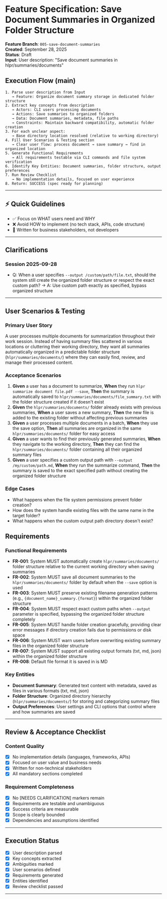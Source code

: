 # Feature Specification: Save Document Summaries in Organized Folder Structure

**Feature Branch**: `005-save-document-summaries`  
**Created**: September 28, 2025  
**Status**: Draft  
**Input**: User description: "Save document summaries in hlpr/summaries/documents"

## Execution Flow (main)
```
1. Parse user description from Input
   → Feature: Organize document summary storage in dedicated folder structure
2. Extract key concepts from description
   → Actors: CLI users processing documents
   → Actions: Save summaries to organized folders
   → Data: Document summaries, metadata, file paths
   → Constraints: Maintain backward compatibility, automatic folder creation
3. For each unclear aspect:
   → Base directory location resolved (relative to working directory)
4. Fill User Scenarios & Testing section
   → Clear user flow: process document → save summary → find in organized location
5. Generate Functional Requirements
   → All requirements testable via CLI commands and file system verification
6. Identify Key Entities: Document summaries, folder structure, output preferences
7. Run Review Checklist
   → No implementation details, focused on user experience
8. Return: SUCCESS (spec ready for planning)
```

---

## ⚡ Quick Guidelines
- ✅ Focus on WHAT users need and WHY
- ❌ Avoid HOW to implement (no tech stack, APIs, code structure)
- 👥 Written for business stakeholders, not developers

---

## Clarifications

### Session 2025-09-28
- Q: When a user specifies `--output /custom/path/file.txt`, should the system still create the organized folder structure or respect the exact custom path? → A: Use custom path exactly as specified, bypass organized structure

---

## User Scenarios & Testing

### Primary User Story
A user processes multiple documents for summarization throughout their work session. Instead of having summary files scattered in various locations or cluttering their working directory, they want all summaries automatically organized in a predictable folder structure (`hlpr/summaries/documents/`) where they can easily find, review, and manage their processed content.

### Acceptance Scenarios
1. **Given** a user has a document to summarize, **When** they run `hlpr summarize document file.pdf --save`, **Then** the summary is automatically saved to `hlpr/summaries/documents/file_summary.txt` with the folder structure created if it doesn't exist
2. **Given** the `hlpr/summaries/documents/` folder already exists with previous summaries, **When** a user saves a new summary, **Then** the new file is added to the existing folder without affecting previous summaries
3. **Given** a user processes multiple documents in a batch, **When** they use the save option, **Then** all summaries are organized in the same `hlpr/summaries/documents/` folder for easy access
4. **Given** a user wants to find their previously generated summaries, **When** they navigate to the working directory, **Then** they can find the `hlpr/summaries/documents/` folder containing all their organized summary files
5. **Given** a user specifies a custom output path with `--output /my/custom/path.md`, **When** they run the summarize command, **Then** the summary is saved to the exact specified path without creating the organized folder structure

### Edge Cases
- What happens when the file system permissions prevent folder creation?
- How does the system handle existing files with the same name in the target folder?
- What happens when the custom output path directory doesn't exist?

## Requirements

### Functional Requirements
- **FR-001**: System MUST automatically create `hlpr/summaries/documents/` folder structure relative to the current working directory when saving summaries
- **FR-002**: System MUST save all document summaries to the `hlpr/summaries/documents/` folder by default when the `--save` option is used
- **FR-003**: System MUST preserve existing filename generation patterns (e.g., `{document_name}_summary.{format}`) within the organized folder structure
- **FR-004**: System MUST respect exact custom paths when `--output` parameter is specified, bypassing the organized folder structure completely
- **FR-005**: System MUST handle folder creation gracefully, providing clear error messages if directory creation fails due to permissions or disk space
- **FR-006**: System MUST warn users before overwriting existing summary files in the organized folder structure
- **FR-007**: System MUST support all existing output formats (txt, md, json) within the organized folder structure
- **FR-008**: Default file format it is saved in is MD

### Key Entities
- **Document Summary**: Generated text content with metadata, saved as files in various formats (txt, md, json)
- **Folder Structure**: Organized directory hierarchy (`hlpr/summaries/documents/`) for storing and categorizing summary files
- **Output Preferences**: User settings and CLI options that control where and how summaries are saved

---

## Review & Acceptance Checklist

### Content Quality
- [x] No implementation details (languages, frameworks, APIs)
- [x] Focused on user value and business needs
- [x] Written for non-technical stakeholders
- [x] All mandatory sections completed

### Requirement Completeness
- [x] No [NEEDS CLARIFICATION] markers remain
- [x] Requirements are testable and unambiguous  
- [x] Success criteria are measurable
- [x] Scope is clearly bounded
- [x] Dependencies and assumptions identified

---

## Execution Status

- [x] User description parsed
- [x] Key concepts extracted
- [x] Ambiguities marked
- [x] User scenarios defined
- [x] Requirements generated
- [x] Entities identified
- [x] Review checklist passed

---
